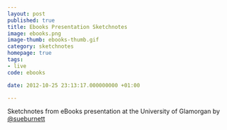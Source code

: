 ```yaml
---
layout: post
published: true
title: Ebooks Presentation Sketchnotes
image: ebooks.png
image-thumb: ebooks-thumb.gif
category: sketchnotes
homepage: true
tags:
- live
code: ebooks

date: 2012-10-25 23:13:17.000000000 +01:00

---
```


Sketchnotes from eBooks presentation at the University of Glamorgan by <a href="http://twitter.com/sueburnett">@sueburnett</a>
